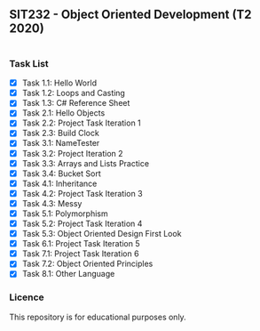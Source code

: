 ## SIT232 - Object Oriented Development (T2 2020) <img alt="" src="https://img.shields.io/badge/Code-C%20Sharp-success?style=flat&logo=C%20Sharp&logoColor=white&color=239120" />
 <img alt="" src="https://img.shields.io/badge/Grade-Credit-success?style=flat" />

### Task List
  - [x] Task 1.1: Hello World 
  - [x] Task 1.2: Loops and Casting
  - [x] Task 1.3: C# Reference Sheet
  - [x] Task 2.1: Hello Objects
  - [x] Task 2.2: Project Task Iteration 1
  - [x] Task 2.3: Build Clock
  - [x] Task 3.1: NameTester
  - [x] Task 3.2: Project Iteration 2
  - [x] Task 3.3: Arrays and Lists Practice
  - [x] Task 3.4: Bucket Sort 
  - [x] Task 4.1: Inheritance 
  - [x] Task 4.2: Project Task Iteration 3
  - [x] Task 4.3: Messy
  - [x] Task 5.1: Polymorphism
  - [x] Task 5.2: Project Task Iteration 4
  - [x] Task 5.3: Object Oriented Design First Look
  - [x] Task 6.1: Project Task Iteration 5
  - [x] Task 7.1: Project Task Iteration 6
  - [x] Task 7.2: Object Oriented Principles
  - [x] Task 8.1: Other Language
  
### Licence

This repository is for educational purposes only. 
